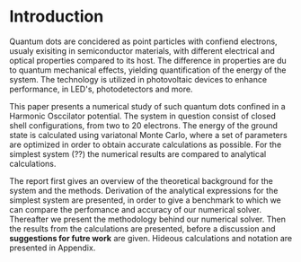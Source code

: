 # Introduction

<!-- Something about quantum /system-->
Quantum dots are concidered as point particles with confiend electrons, usualy exisiting in semiconductor materials, with different electrical and optical properties compared to its host. The difference in properties are du to quantum mechanical effects, yielding quantification of the energy of the system. The technology is utilized in photovoltaic devices to enhance performance, in LED's, photodetectors and more. 

<!-- Something what we have done -->

This paper presents a numerical study of such quantum dots confined in a Harmonic Osccilator potential. The system in question consist of closed shell configurations, from two to 20 electrons. The energy of the ground state is calculated using variatonal Monte Carlo, where a set of parameters are optimized in order to obtain accurate calculations as possible. For the simplest system (??) the numerical results are compared to analytical calculations.

The report first gives an overview of the theoretical background for the system and the methods. Derivation of the analytical expressions for the simplest system are presented, in order to give a benchmark to which we can compare the perfomance and accuracy  of our numerical solver. Thereafter we present the methodology behind our numerical solver. Then the results from the calculations are presented, before a discussion and **suggestions for futre work** are given. Hideous calculations and notation are presented in Appendix. 


